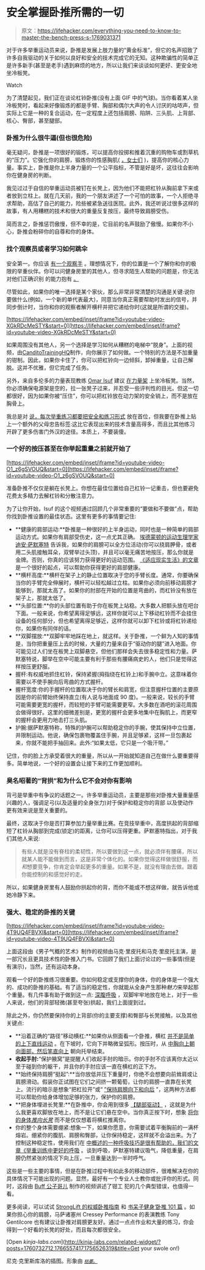 # 安全掌握卧推所需的一切

> 原文：<https://lifehacker.com/everything-you-need-to-know-to-master-the-bench-press-s-1769031371>

对于许多举重运动员来说，卧推是发展上肢力量的“黄金标准”，但它的名声招致了许多自我驱动的关于如何以良好和安全的技术完成它的无知。这种欺骗性的简单正是许多新手(甚至是老手)遇到麻烦的地方，所以让我们来谈谈如何更好、更安全地坐冷板凳。

Watch

为了清楚起见，我们正在谈论杠铃卧推(没有上面 GIF 中的气球)。当你看着某人坐冷板凳时，看起来好像锻炼的都是手臂、胸部和偶尔大声的令人讨厌的咕哝声，但实际上它是一种的复合运动，在一定程度上还包括肩膀、陷阱、三头肌、上背部、核心、臀部，甚至腿部。

### **卧推为什么很牛逼(但也很危险)**

毫无疑问，卧推是一项很好的锻炼，可以提高你投掷和推着沉重的购物车或割草机的“压力”。它强化你的肩膀，锻炼你的性感胸肌( [，女士们](http://vitals.lifehacker.com/ladies-dont-be-afraid-of-chest-workouts-1745178585#_ga=1.31421244.2018206633.1447564335) )，提高你的核心力量。事实上，卧推是你上半身力量的一个公平指标，不管是好是坏，这往往会影响你在健身房的判断。

我见过过于自信的举重运动员被钉在长凳上，因为他们不能把杠铃从胸前拿下来或者放到立柱上。就在几天前，我的一个朋友讲述了一个可怕的故事，一个人拒绝寻求帮助，高估了自己的能力，险些被紧急送往医院。此外，我还听说过很多这样的故事，有人用糟糕的技术和很大的重量反复按压，最终导致肩膀受伤。

简而言之，卧推惩罚傲慢，但不幸的是，它目前的名声鼓励了傲慢。如果你不小心，卧推会粉碎你的自尊和你的身体。

### 找个观察员或者学习如何跳伞

安全第一。你应该 [有一个观察手](http://vitals.lifehacker.com/what-all-those-confusing-fitness-terms-actually-mean-1753539447) 。理想情况下，你的位置是一个了解你和你的极限的举重伙伴。你可以问健身房里的其他人，但寻求陌生人帮助的问题是，你无法对他们正确识别 的能力抱有 [。](https://lifehacker.com/why-it-s-dangerous-to-ask-a-stranger-for-a-spot-1752410786)

尽管如此，如果你的唯一选择是某个家伙，那么非常非常清楚的沟通是关键:说你要做什么(例如，一个新的单代表最大)，同意当你真正需要帮助时发出的信号，并同步倒计时，当你和你的观察者解开横杆并把它递给你时(这就是所谓的交接)。

 [https://lifehacker.com/embed/inset/iframe?id=youtube-video-XGkRDcMeSTY&start=0](https://lifehacker.com/embed/inset/iframe?id=youtube-video-XGkRDcMeSTY&start=0) 

如果周围没有其他人，另一个选择是学习如何从糟糕的电梯中“脱身”。上面的视频，由[CanditoTrainingHQ](https://www.youtube.com/channel/UCWZmmDqEJv277d7hBa1nRfg)制作，向你展示了如何做。一个特别的方法是不加重量的钳制。因此，如果你卡住了，你可以把杠铃向一边倾斜，卸掉重量，让自己解脱。这并不优雅，但它完成了任务。

另外，来自多伦多的力量表现教练 [Omar Isuf](https://www.youtube.com/user/OmarIsuf) 建议 [在力量架](https://www.youtube.com/watch?v=Ru0scbx8DuI) 上坐冷板凳。当然，你必须确保电源架是空的，拉一张凳子过来，并忍受一些评判性的目光。但这一切都很好，因为如果你被“压住”，你可以把杠铃放在动力架的安全销上，而不是放在胸骨上。

我总是对 [说，每次举重练习都要把安全和练习形式](https://lifehacker.com/how-to-minimize-your-risk-of-injury-when-lifting-heavie-1731253133) 放在首位，但我要在卧推上贴上一个额外的父母忠告标签:这比它表现出来的技术含量高得多，而且比其他练习开辟了更多伤害门外汉的途径。本质上，不要装傻。

### 一个好的按压甚至在你举起重量之前就开始了

 [https://lifehacker.com/embed/inset/iframe?id=youtube-video-O1_z6gSVOUQ&start=0](https://lifehacker.com/embed/inset/iframe?id=youtube-video-O1_z6gSVOUQ&start=0) 

准备卧推不仅仅是躺在长凳上。你想在最佳位置给自己杠铃一记重击，但也要避免花费太多精力去解杠铃和分散注意力。

为了让你开始，Isuf 的这个视频通过回顾几个非常重要的“要做和不要做”点，帮助你找到卧推设置的最佳状态。这里有更多的事情要记住:

*   **健康的肩部运动:**卧推是一种很好的上半身运动，同时也是一种简单的肩部运动方式。如果你有肩部受伤史，这一点尤其正确。 [埃德蒙顿的运动生理学家迪安·萨默塞特](http://deansomerset.com/) 告诉我，如果你的肩膀可以全方位活动(你可以挠肩胛骨，或者用二头肌接触耳朵，双臂举过头顶)，并且可以毫无痛苦地按压，那么你就是金牌。否则，你真的应该努力获得更好的运动范围。 [《适应现实生活》的文章](http://fitforreallife.com/2015/11/reaching-a-key-to-healthy-shoulders/) 是一个很好的起点，可以帮助你获得更好的肩部健康。
*   **横杆高度:**横杆在架子上的静止位置取决于您的手臂长度。通常，你要确保当你的手臂完全伸展时，横杆可以轻松越过立柱。如果你必须向前移动肩膀才能够到，那就太高了。如果你的肘部在开始的位置是弯曲的，而杠铃没有放在架子上，那就太低了。
*   **头部位置:**你的头部位置有助于你在板凳上站稳。大多数人把额头放在吧台下面。一般来说，你希望离得足够远，这样你就可以上下移动杠铃而不会挂住设备的任何部分，但也希望离得足够近，这样你就可以卸下杠铃或将杠铃递给你，如果你有同伴的话。
*   **双脚摆放:**双脚牢牢地踩在地上，就这样。关于卧推，一个鲜为人知的事情是，当你把重量压上去的时候，大量的力量来自于“驱动你的腿”进入地面。你可能见过人们坐在板凳上双脚悬空，但他们那样会失去很多稳定性和力量。萨默塞特说，脚举在空中可能主要有利于那些有腰痛病史的人，他们只是觉得这样按压更舒服。
*   握杆:有权威地抓住杠铃，保持紧握(拇指绕在杠铃上)和手腕中立。这意味着你需要以不使手腕向后弯曲的方式握杆。
*   握杆宽度:你的手握杆的位置取决于你的臂长和肩宽，但注意握杆位置的主要原因是你的前臂始终保持直立(有人说与地面成 90 度)。一般来说，较长的手臂可能需要更宽的握杆，而较短的手臂可能需要更窄。大多数在酒吧的滚花周围会做得很好。这里的细微差别是，更宽的握杆会更多地集中在胸肌上，而更窄的握杆会更用力地击打三头肌。
*   护腕:据萨默塞特称，特殊的护腕可以帮助稳定你的手腕，使其保持中立位置，并限制运动。他说，确保包裹物覆盖住手腕，并且足够紧，这样一旦包裹起来，你就不能把手抽回来。此外:“如果太低，它只是一个吸汗带。”

记住，你的脸上方承受着很大的重量，所以从一开始就知道自己在做什么要重要得多。简单地说，一个好的设置会让接下来的工作更加顺利。

### 臭名昭著的“背拱”和为什么它不会对你有影响

背弓是举重中有争议的话题之一。许多举重运动员，主要是那些对卧推大量重量感兴趣的人，强调足弓(以及适量的全身张力)对于保护和稳定你的背部 以及使动作更有效来说是至关重要的。

最终，这取决于你是否打算参加力量举重比赛。在竞技举重中，高度拱起的背部缩短了杠铃从胸部到完成(锁定)的距离，让你可以压得更重。萨默塞特指出，对于我们其他人来说:

> 有些人就是没有脊柱的柔韧性，所以要做到这一点，就必须伴有腰痛，所以就某人能不能做到而言，这是非常个体化的。如果你觉得这样做很舒服，而*和*想要竞争，你肯定会举起更多的重量。如果不是，就没有理由去做。跟着你能控制的和感觉好的走。

所以，如果健身房里有人鼓励你拱起你的背，而你不能或不想这样做，就告诉他或她冷静下来。

### 强大、稳定的卧推的关键

 [https://lifehacker.com/embed/inset/iframe?id=youtube-video-4T9UQ4FBVXI&start=0](https://lifehacker.com/embed/inset/iframe?id=youtube-video-4T9UQ4FBVXI&start=0) 

上面这段由《男子气概的艺术》制作的视频由马克·里皮托和马克·里皮托主演，是一部冗长且更具技术性的卧推入门书。它回顾了我们上面讨论过的一些事情(但是有演示)，当然，还有运动本身。

观看一个好的卧推练习很重要。你如何稳定或支撑你的身体，你的身体是一个强大的、成功的卧推的基础。有了适当的稳定性，你就能从全身产生那种*魅力*来举起那个重量。有几件事有助于做到这一点: [深腹呼吸](https://lifehacker.com/the-right-way-to-breathe-for-more-powerful-weightliftin-1765146303) ，双脚牢牢地放在地上，对于一些人来说，他们的背部轻微(甚至夸张)拱起，我们上面提到过。

除此之外，你仍然要保持你的上背部(你的主要支撑)和臀部与长凳接触，以及其他关键点:

*   **沿着正确的“路径”移动横杠:**如果你从侧面看一个卧推，横杠 [并不是简单的上下直线运动](https://youtu.be/4T9UQ4FBVXI?t=9m40s) 。在下坡时，它向下并略微呈弧形。按压时，从 [中胸向上朝向面部，然后笔直向上](https://www.youtube.com/watch?v=wKhI-O4HI8M) 朝向托举结束。  
*   **收起手肘:**“保护腋窝”是提醒人们收起手肘的暗示。你的手肘不应该离你太近以至于碰到你的躯干，并且你的手肘应该一直在横杠的正下方。
*   **始终保持肩膀“挺起”:**当你放低并压下重量时，你绝不会想要向前耸肩或让肩膀滑动。假装你正试图在它们之间挤一颗葡萄，让你的肩膀一直靠在长凳上。流行的暗示是想象“把杠拉开”或“ [”保持肩膀向下和向后](http://vitals.lifehacker.com/a-drill-to-help-you-learn-keep-your-shoulders-down-wh-1745869242) ”，这两种方法都可以帮助你给身体增加足够的张力，保护你的肩膀。
*   **把身体埋进长凳里:**在卧推中，你会用到很多 [【腿部驱动】](https://www.youtube.com/watch?v=BoI1kvsCS9s) ，这就是为什么我更喜欢脚放在地上，而不是让它们悬在空中。当你真正按下时，想象 [将你的身体*推向长凳*](https://www.youtube.com/watch?v=O1_z6gSVOUQ) 而不是仅仅想着将横杠推离你。
*   你的整个身体需要绷紧:想象一下，如果你愿意，你需要试着平衡胸前的一满杯熔岩。绷紧你的腹肌、肩膀和臀部，让你保持稳定，这样就不会溢出来。为了控制这种稳定性，使用我们在 [中概述的一种呼吸技巧是很有帮助的，我们的文章《举重训练中更好的呼吸](https://lifehacker.com/the-right-way-to-breathe-for-more-powerful-weightliftin-1765146303) 。谈到呼吸，萨默塞特建议吸气，降低重量，在肩膀仍然紧张的情况下向上压，一旦重量达到一半时呼气。

这些是一些主要的事情，但是在卧推过程中有如此多的移动部件，很难解决在你的具体情况下可能出现的问题。显然，最好有一个专业人士教你或批评你的形式。同时，这段由 [Buff 公子哥儿](https://www.youtube.com/channel/UCKf0UqBiCQI4Ol0To9V0pKQ) 制作的视频讲述了钳工 犯的几个典型错误，也值得一看。

更多阅读，可以试试 [StrongLift 的权威卧推指南](http://stronglifts.com/bench-press/) 和 [书呆子健身‘卧推 101 篇](https://www.nerdfitness.com/blog/2014/12/18/what-do-you-bench-strength-training-101-the-bench-press/) 。如果你担心你的肩膀，马萨诸塞州 Cressey Performance 的表演教练 Tony Gentilcore 也有建议让卧推对肩膀更友好。通过一点点作业和大量的练习，你会得到一个好看的长凳的好处，而且每次都很安全。

[Open *kinja-labs.com*](http://kinja-labs.com/related-widget/?posts=1760732712,1766557417,1756526319&title=Get your swole on!)

尼克·克里斯库洛的插图。形象由 [<small>*枯萎。*</small>](https://flic.kr/p/7HRoqc)